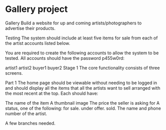 # Gallery project
Gallery
Build a website for up and coming artists/photographers to advertise their products.

Testing
The system should include at least five items for sale from each of the artist accounts listed below.

You are required to create the following accounts to allow the system to be tested. All accounts should have the password p455w0rd:

artist1
artist2
buyer1
buyer2
Stage 1
The core functionality consists of three screens.

Part 1
The home page should be viewable without needing to be logged in and should display all the items that all the artists want to sell arranged with the most recent at the top. Each should have:

The name of the item
A thumbnail image
The price the seller is asking for
A status, one of the following:
for sale.
under offer.
sold.
The name and phone number of the artist.

 A few branches needed.

